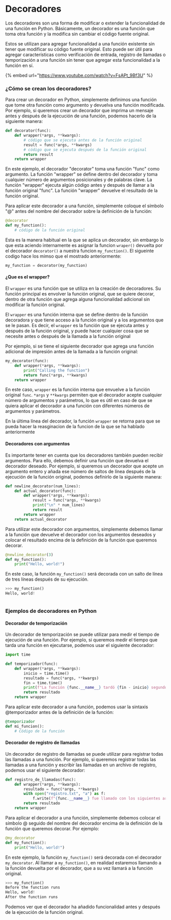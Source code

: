 # Decoradores

Los decoradores son una forma de modificar o extender la funcionalidad de una función en Python. Básicamente, un decorador es una función que toma otra función y la modifica sin cambiar el código fuente original.

Estos se utilizan para agregar funcionalidad a una función existente sin tener que modificar su código fuente original. Esto puede ser útil para agregar características como verificación de entrada, registro de llamadas o temporización a una función sin tener que agregar esta funcionalidad a la función en sí.

{% embed url="https://www.youtube.com/watch?v=FsAPt_9Bf3U" %}

### ¿Cómo se crean los decoradores?

Para crear un decorador en Python, simplemente definimos una función que tome otra función como argumento y devuelva una función modificada. Por ejemplo, si queremos crear un decorador que imprima un mensaje antes y después de la ejecución de una función, podemos hacerlo de la siguiente manera:

```python
def decorator(func):
    def wrapper(*args, **kwargs):
        # código que se ejecuta antes de la función original
        result = func(*args, **kwargs)
        # código que se ejecuta después de la función original
        return result
    return wrapper
```

En este ejemplo, el decorador "decorator" toma una función "func" como argumento. La función "wrapper" se define dentro del decorador y toma cualquier número de argumentos posicionales y de palabras clave. La función "wrapper" ejecuta algún código antes y después de llamar a la función original "func". La función "wrapper" devuelve el resultado de la función original.

Para aplicar este decorador a una función, simplemente coloque el símbolo "@" antes del nombre del decorador sobre la definición de la función:

```python
@decorator
def my_function():
    # código de la función original
```

Esta es la manera habitual en la que se aplica un decorador, sin embargo lo que esta aciendo internamente es asignar la funcion `wraper()` devuelta por el decorador `decorator()` a nuestra funcion `my_function()`. El sigueinte codigo hace los mimso que el mostrado anteriormente:

```python
my_function = decorator(my_function)
```

#### ¿Que es el wrapper?

El `wrapper` es una función que se utiliza en la creación de decoradores. Su función principal es envolver la función original, que se quiere decorar, dentro de otra función que agrega alguna funcionalidad adicional sin modificar la función original.

El `wrapper` es una función interna que se define dentro de la función decoradora y que tiene acceso a la función original y a los argumentos que se le pasan. Es decir, el `wrapper` es la función que se ejecuta antes y después de la función original, y puede hacer cualquier cosa que se necesite antes o después de la llamada a la función original

Por ejemplo, si se tiene el siguiente decorador que agrega una función adicional de impresión antes de la llamada a la función original:

```python
my_decorator(func):
    def wrapper(*args, **kwargs):
        print("Calling the function")
        return func(*args, **kwargs)
    return wrapper
```

En este caso, `wrapper` es la función interna que envuelve a la función original `func`. `*args` y `**kwargs` permiten que el decorador acepte cualquier número de argumentos y parámetros, lo que es útil en caso de que se quiera aplicar el decorador a una función con diferentes números de argumentos y parámetros.

En la última línea del decorador, la función `wrapper` se retorna para que se pueda hacer la reasginacion de la funcion de la que se ha hablado anteriormente

#### Decoradores con argumentos

Es importante tener en cuenta que los decoradores también pueden recibir argumentos. Para ello, debemos definir una función que devuelva el decorador deseado. Por ejemplo, si queremos un decorador que acepte un argumento entero y añada ese número de saltos de línea después de la ejecución de la función original, podemos definirlo de la siguiente manera:

```python
def newline_decorator(num_lines):
    def actual_decorator(func):
        def wrapper(*args, **kwargs):
            result = func(*args, **kwargs)
            print("\n" * num_lines)
            return result
        return wrapper
    return actual_decorator
```

Para utilizar este decorador con argumentos, simplemente debemos llamar a la función que devuelve el decorador con los argumentos deseados y colocar el resultado encima de la definición de la función que queremos decorar.

```python
@newline_decorator(3)
def my_function():
    print("Hello, world!")
```

En este caso, la función `my_function()` será decorada con un salto de línea de tres líneas después de su ejecución.

```python
>>> my_function()
Hello, world!



```

### Ejemplos de decoradores en Python

#### Decorador de temporización

Un decorador de temporización se puede utilizar para medir el tiempo de ejecución de una función. Por ejemplo, si queremos medir el tiempo que tarda una función en ejecutarse, podemos usar el siguiente decorador:

```python
import time

def temporizador(func):
    def wrapper(*args, **kwargs):
        inicio = time.time()
        resultado = func(*args, **kwargs)
        fin = time.time()
        print(f"La función {func.__name__} tardó {fin - inicio} segundos en ejecutarse.")
        return resultado
    return wrapper
```

Para aplicar este decorador a una función, podemos usar la sintaxis @temporizador antes de la definición de la función:

```ruby
@temporizador
def mi_funcion():
    # Código de la función
```

#### Decorador de registro de llamadas

Un decorador de registro de llamadas se puede utilizar para registrar todas las llamadas a una función. Por ejemplo, si queremos registrar todas las llamadas a una función y escribir las llamadas en un archivo de registro, podemos usar el siguiente decorador:

```python
def registro_de_llamadas(func):
    def wrapper(*args, **kwargs):
        resultado = func(*args, **kwargs)
        with open("registro.txt", "a") as f:
            f.write(f"{func.__name__} fue llamado con los siguientes argumentos: {args}, {kwargs}\n")
        return resultado
    return wrapper
```

Para aplicar el decorador a una función, simplemente debemos colocar el símbolo @ seguido del nombre del decorador encima de la definición de la función que queremos decorar. Por ejemplo:

```python
@my_decorator
def my_function():
    print("Hello, world!")
```

En este ejemplo, la función `my_function()` será decorada con el decorador `my_decorator`. Al llamar a `my_function()`, en realidad estaremos llamando a la función devuelta por el decorador, que a su vez llamará a la función original.

```python
>>> my_function()
Before the function runs
Hello, world!
After the function runs
```

Podemos ver que el decorador ha añadido funcionalidad antes y después de la ejecución de la función original.
